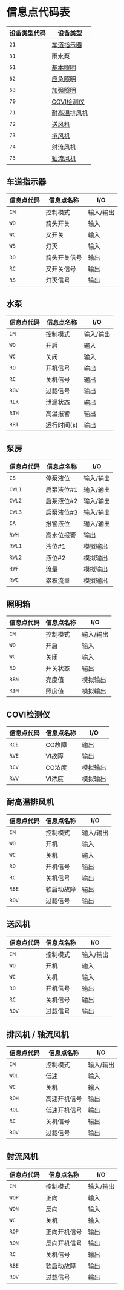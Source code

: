 # 信息点代码表

设备类型代码 | 设备类型
-- | --
`21` | [车道指示器](#车道指示器)
`31` | [雨水泵](#雨水泵)
`61` | [基本照明](#照明箱)
`62` | [应急照明](#照明箱)
`63` | [加强照明](#照明箱)
`70` | [COVI检测仪](#COVI检测仪)
`71` | [耐高温排风机](#耐高温排风机)
`72` | [送风机](#送风机)
`73` | [排风机](#排风机--轴流风机)
`74` | [射流风机](#射流风机)
`75` | [轴流风机](#排风机--轴流风机)


## 车道指示器
信息点代码 | 信息点名称 | I/O
-- | -- | --
`CM` | 控制模式 | 输入/输出
`WO` | 箭头开关 | 输入
`WC` | 叉开关 | 输入
`WS` | 灯灭 | 输入
`RO` | 箭头开关信号 | 输出
`RC` | 叉开关信号 | 输出
`RS` | 灯灭信号 | 输出

## 水泵
信息点代码 | 信息点名称 | I/O
-- | -- | --
`CM` | 控制模式 | 输入/输出
`WO` | 开启 | 输入
`WC` | 关闭 | 输入
`RO` | 开机信号 | 输出
`RC` | 关机信号 | 输出
`ROV` | 过载信号 | 输出
`RLK` | 泄漏状态 | 输出
`RTH` | 高温报警 | 输出
`RRT` | 运行时间(s) | 输出

## 泵房
信息点代码 | 信息点名称 | I/O
-- | -- | --
`CS` | 停泵液位 | 输入/输出
`CWL1` | 启泵液位#1 | 输入/输出
`CWL2` | 启泵液位#2 | 输入/输出
`CWL3` | 启泵液位#3 | 输入/输出
`CA` | 报警液位 | 输入/输出
`RWH` | 高水位报警 | 输出
`RWL1` | 液位#1 | 模拟输出
`RWL2` | 液位#2 | 模拟输出
`RWF` | 流量 | 模拟输出
`RWC` | 累积流量 | 模拟输出

## 照明箱
信息点代码 | 信息点名称 | I/O
-- | -- | --
`CM` | 控制模式 | 输入/输出
`WO` | 开启 | 输入
`WC` | 关闭 | 输入
`RO` | 开关状态 | 输出
`RBN` | 亮度值 | 模拟输出
`RIM` | 照度值 | 模拟输出

## COVI检测仪
信息点代码 | 信息点名称 | I/O
-- | -- | --
`RCE` | CO故障 | 输出
`RVE` | VI故障 | 输出
`RCV` | CO浓度 | 模拟输出
`RVV` | VI浓度 | 模拟输出

## 耐高温排风机
信息点代码 | 信息点名称 | I/O
-- | -- | --
`CM` | 控制模式 | 输入/输出
`WO` | 开机 | 输入
`WC` | 关机 | 输入
`RO` | 开机信号 | 输出
`RC` | 关机信号 | 输出
`RBE` | 软启动故障 | 输出
`ROV` | 过载信号 | 输出

## 送风机
信息点代码 | 信息点名称 | I/O
-- | -- | --
`CM` | 控制模式 | 输入/输出
`WO` | 开机 | 输入
`WC` | 关机 | 输入
`RO` | 开机信号 | 输出
`RC` | 关机信号 | 输出
`ROV` | 过载信号 | 输出

## 排风机 / 轴流风机
信息点代码 | 信息点名称 | I/O
-- | -- | --
`CM` | 控制模式 | 输入/输出
`WOL` | 低速 | 输入
`WC` | 关机 | 输入
`ROH` | 高速开机信号 | 输出
`ROL` | 低速开机信号 | 输出
`RC` | 关机信号 | 输出
`ROV` | 过载信号 | 输出

## 射流风机
信息点代码 | 信息点名称 | I/O
-- | -- | --
`CM` | 控制模式 | 输入/输出
`WOP` | 正向 | 输入
`WON` | 反向 | 输入
`WC` | 关机 | 输入
`ROP` | 正向开机信号 | 输出
`RON` | 反向开机信号 | 输出
`RC` | 关机信号 | 输出
`RBE` | 软启动故障 | 输出
`ROV` | 过载信号 | 输出
